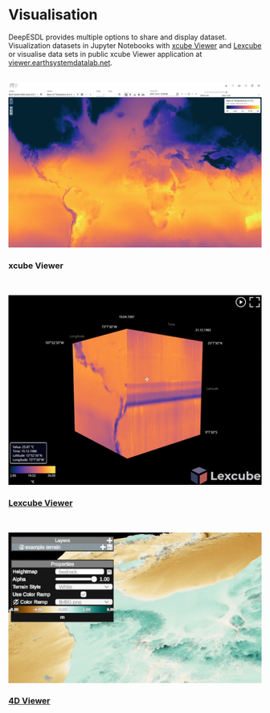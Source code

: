 # Visualisation

DeepESDL provides multiple options to share and display dataset. Visualization datasets in Jupyter Notebooks 
with [xcube Viewer](/xcube-viewer) and [Lexcube](/lexcube-viewer) or visualise data sets in public xcube Viewer 
application at [viewer.earthsystemdatalab.net](viewer.earthsystemdatalab.net).

<br>

<div style="display: flex; flex-wrap: wrap; gap: 2rem; justify-content: left;>
  <a href="/guide/visualisation/xcube-viewer" class="card-link">
    <div class="card card--image">
      <img src="../../img/img_viewer.png" alt="xcube Viewer">
      <h3>xcube Viewer</h3>
    </div>
  </a>
  <a href="/guide/visualisation/lexcube-viewer" class="card-link">
    <div class="card card--image">
      <img src="../img/lexcube.png" alt="Lexcube Viewer">
      <h3>Lexcube Viewer</h3>
    </div>
  </a>
  <a href="/guide/visualisation/4d-viewer" class="card-link">
    <div class="card card--image">
      <img src="../img/4d-viewer/terrain-options.jpg" alt="4D Viewer">
      <h3>4D Viewer</h3>
    </div>
  </a>
</div>

 

